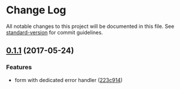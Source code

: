 # Change Log

All notable changes to this project will be documented in this file. See [standard-version](https://github.com/conventional-changelog/standard-version) for commit guidelines.

<a name="0.1.1"></a>
## [0.1.1](https://github.com/medikoo/dbjs-domjs/compare/v0.1.0...v0.1.1) (2017-05-24)


### Features

* form with dedicated error handler ([223c914](https://github.com/medikoo/dbjs-domjs/commit/223c914))
